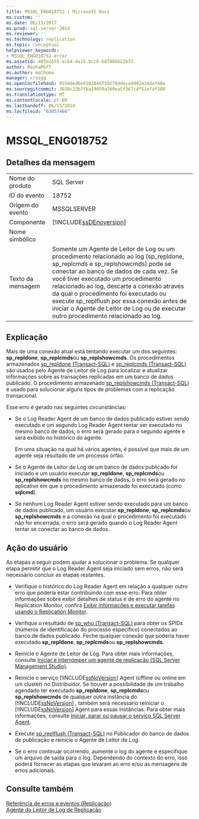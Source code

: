 ```yaml
---
title: MSSQL_ENG018752 | Microsoft Docs
ms.custom: ''
ms.date: 06/13/2017
ms.prod: sql-server-2014
ms.reviewer: ''
ms.technology: replication
ms.topic: conceptual
helpviewer_keywords:
- MSSQL_ENG018752 error
ms.assetid: 405b2655-acb4-4e15-bcc6-b8f86bb22b37
author: MashaMSFT
ms.author: mathoma
manager: craigg
ms.openlocfilehash: 0558ded6ed10284df39270ddeca9d92434daf40e
ms.sourcegitcommit: 3026c22b7fba19059a769ea5f367c4f51efaf286
ms.translationtype: MT
ms.contentlocale: pt-BR
ms.lasthandoff: 06/15/2019
ms.locfileid: "63057466"
---
```

# <a name="mssqleng018752"></a>MSSQL_ENG018752
    
## <a name="message-details"></a>Detalhes da mensagem  
  
|||  
|-|-|  
|Nome do produto|SQL Server|  
|ID do evento|18752|  
|Origem do evento|MSSQLSERVER|  
|Componente|[!INCLUDE[ssDEnoversion](../../includes/ssdenoversion-md.md)]|  
|Nome simbólico||  
|Texto da mensagem|Somente um Agente de Leitor de Log ou um procedimento relacionado ao log (sp_repldone, sp_replcmds e sp_replshowcmds) pode se conectar ao banco de dados de cada vez. Se você tiver executado um procedimento relacionado ao log, descarte a conexão através da qual o procedimento foi executado ou execute sp_replflush por essa conexão antes de iniciar o Agente de Leitor de Log ou de executar outro procedimento relacionado ao log.|  
  
## <a name="explanation"></a>Explicação  
 Mais de uma conexão atual está tentando executar um dos seguintes: **sp_repldone**, **sp_replcmds**ou **sp_replshowcmds**. Os procedimentos armazenados [sp_repldone &#40;Transact-SQL&#41;](/sql/relational-databases/system-stored-procedures/sp-repldone-transact-sql) e [sp_replcmds &#40;Transact-SQL&#41;](/sql/relational-databases/system-stored-procedures/sp-replcmds-transact-sql) são usados pelo Agente de Leitor de Log para localizar e atualizar informações sobre as transações replicadas em um banco de dados publicado. O procedimento armazenado [sp_replshowcmds &#40;Transact-SQL&#41;](/sql/relational-databases/system-stored-procedures/sp-replshowcmds-transact-sql) é usado para solucionar alguns tipos de problemas com a replicação transacional.  
  
 Esse erro é gerado nas seguintes circunstâncias:  
  
-   Se o Log Reader Agent de um banco de dados publicado estiver sendo executado e um segundo Log Reader Agent tentar ser executado no mesmo banco de dados, o erro será gerado para o segundo agente e será exibido no histórico do agente.  
  
     Em uma situação na qual há vários agentes, é possível que mais de um agente seja resultado de um processo órfão.  
  
-   Se o Agente de Leitor de Log de um banco de dados publicado for iniciado e um usuário executar **sp_repldone**, **sp_replcmds**ou **sp_replshowcmds** no mesmo banco de dados, o erro será gerado no aplicativo em que o procedimento armazenado foi executado (como **sqlcmd**).  
  
-   Se nenhum Log Reader Agent estiver sendo executado para um banco de dados publicado, um usuário executar **sp_repldone**, **sp_replcmds**ou **sp_replshowcmds** e a conexão na qual o procedimento foi executado não for encerrada, o erro será gerado quando o Log Reader Agent tentar se conectar ao banco de dados.  
  
## <a name="user-action"></a>Ação do usuário  
 As etapas a seguir podem ajudar a solucionar o problema. Se qualquer etapa permitir que o Log Reader Agent seja iniciado sem erros, não será necessário concluir as etapas restantes.  
  
-   Verifique o histórico do Log Reader Agent em relação a qualquer outro erro que poderia estar contribuindo com esse erro. Para obter informações sobre exibir detalhes de status e de erro do agente no Replication Monitor, confira [Exibir informações e executar tarefas usando o Replication Monitor](monitor/view-information-and-perform-tasks-replication-monitor.md).  
  
-   Verifique o resultado de [sp_who &#40;Transact-SQL&#41;](/sql/relational-databases/system-stored-procedures/sp-who-transact-sql) para obter os SPIDs (números de identificação do processo específico) conectados ao banco de dados publicado. Feche qualquer conexão que poderia haver executado **sp_repldone**, **sp_replcmds**ou **sp_replshowcmds**.  
  
-   Reinicie o Agente de Leitor de Log. Para obter mais informações, consulte [Iniciar e interromper um agente de replicação &#40;SQL Server Management Studio&#41;](agents/start-and-stop-a-replication-agent-sql-server-management-studio.md).  
  
-   Reinicie o serviço [!INCLUDE[ssNoVersion](../../includes/ssnoversion-md.md)] Agent (offline ou online em um cluster) no Distribuidor. Se houver a possibilidade de um trabalho agendado ter executado **sp_repldone**, **sp_replcmds**ou **sp_replshowcmds** de qualquer outra instância do [!INCLUDE[ssNoVersion](../../includes/ssnoversion-md.md)] , também será necessário reiniciar o [!INCLUDE[ssNoVersion](../../includes/ssnoversion-md.md)] Agent para essas instâncias. Para obter mais informações, consulte [Iniciar, parar ou pausar o serviço SQL Server Agent](../../ssms/agent/start-stop-or-pause-the-sql-server-agent-service.md).  
  
-   Execute [sp_replflush &#40;Transact-SQL&#41;](/sql/relational-databases/system-stored-procedures/sp-replflush-transact-sql) no Publicador do banco de dados de publicação e reinicie o Agente de Leitor de Log.  
  
-   Se o erro continuar ocorrendo, aumente o log do agente e especifique um arquivo de saída para o log. Dependendo do contexto do erro, isso poderá fornecer as etapas que levaram ao erro e/ou as mensagens de erros adicionais.  
  
## <a name="see-also"></a>Consulte também  
 [Referência de erros e eventos &#40;Replicação&#41;](errors-and-events-reference-replication.md)   
 [Agente do Leitor de Log de Replicação](agents/replication-log-reader-agent.md)  
  
  
